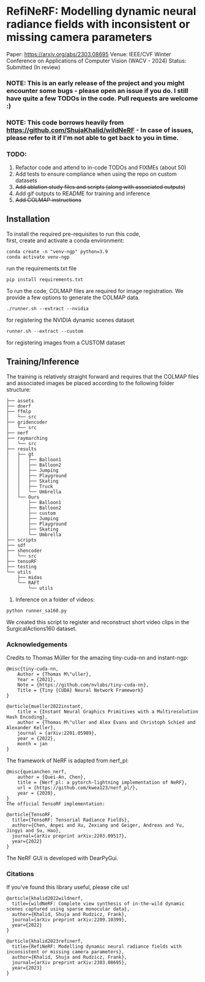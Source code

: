 # RefiNeRF: Modelling dynamic neural radiance fields with inconsistent or missing camera parameters

Paper: https://arxiv.org/abs/2303.08695
Venue: IEEE/CVF Winter Conference on Applications of Computer Vision (WACV - 2024)
Status: Submitted (In review)

### NOTE: This is an early release of the project and you might encounter some bugs - please open an issue if you do. I still have quite a few TODOs in the code. Pull requests are welcome :)

### NOTE: This code borrows heavily from https://github.com/ShujaKhalid/wildNeRF - In case of issues, please refer to it if I'm not able to get back to you in time.

### TODO: 
1. Refactor code and attend to in-code TODOs and FIXMEs (about 50)
2. Add tests to ensure compliance when using the repo on custom datasets   
3. ~~Add ablation study files and scripts (along with associated outputs)~~
4. Add gif outputs to README for training and inference
5. ~~Add COLMAP instructions~~

## Installation 

To install the required pre-requisites to run this code,   
first, create and activate a conda environment:

```
conda create -n "venv-ngp" python=3.9
conda activate venv-ngp
```

run the requirements.txt file

```
pip install requirements.txt
```

To run the code, COLMAP files are required for image registration. We provide a few options to generate the COLMAP data.

```
./runner.sh --extract --nvidia
```
for registering the NVIDIA dynamic scenes dataset

```
runner.sh --extract --custom
```
for registering images from a CUSTOM dataset

## Training/Inference

The training is relatively straight forward and requires that the COLMAP files and associated images be placed according to the following folder structure:

```
├── assets
├── dnerf
├── ffmlp
│   └── src
├── gridencoder
│   └── src
├── nerf
├── raymarching
│   └── src
├── results
│   ├── gt
│   │   ├── Balloon1
│   │   ├── Balloon2
│   │   ├── Jumping
│   │   ├── Playground
│   │   ├── Skating
│   │   ├── Truck
│   │   └── Umbrella
│   └── Ours
│       ├── Balloon1
│       ├── Balloon2
│       ├── custom
│       ├── Jumping
│       ├── Playground
│       ├── Skating
│       └── Umbrella
├── scripts
├── sdf
├── shencoder
│   └── src
├── tensoRF
├── testing
└── utils
    ├── midas
    └── RAFT
        └── utils
```


1. Inference on a folder of videos:

```
python runner_sa160.py
```

We created this script to register and reconstruct short video clips in the SurgicalActions160 dataset.



### Acknowledgements
Credits to Thomas Müller for the amazing tiny-cuda-nn and instant-ngp:

```
@misc{tiny-cuda-nn,
    Author = {Thomas M\"uller},
    Year = {2021},
    Note = {https://github.com/nvlabs/tiny-cuda-nn},
    Title = {Tiny {CUDA} Neural Network Framework}
}

@article{mueller2022instant,
    title = {Instant Neural Graphics Primitives with a Multiresolution Hash Encoding},
    author = {Thomas M\"uller and Alex Evans and Christoph Schied and Alexander Keller},
    journal = {arXiv:2201.05989},
    year = {2022},
    month = jan
}
```
The framework of NeRF is adapted from nerf_pl:

```
@misc{queianchen_nerf,
    author = {Quei-An, Chen},
    title = {Nerf_pl: a pytorch-lightning implementation of NeRF},
    url = {https://github.com/kwea123/nerf_pl/},
    year = {2020},
}
The official TensoRF implementation:

@article{TensoRF,
  title={TensoRF: Tensorial Radiance Fields},
  author={Chen, Anpei and Xu, Zexiang and Geiger, Andreas and Yu, Jingyi and Su, Hao},
  journal={arXiv preprint arXiv:2203.09517},
  year={2022}
}
```
The NeRF GUI is developed with DearPyGui.


### Citations
If you've found this library useful, please cite us!

```
@article{khalid2022wildnerf,
  title={wildNeRF: Complete view synthesis of in-the-wild dynamic scenes captured using sparse monocular data},
  author={Khalid, Shuja and Rudzicz, Frank},
  journal={arXiv preprint arXiv:2209.10399},
  year={2022}
}
```


```
@article{khalid2023refinerf,
  title={RefiNeRF: Modelling dynamic neural radiance fields with inconsistent or missing camera parameters},
  author={Khalid, Shuja and Rudzicz, Frank},
  journal={arXiv preprint arXiv:2303.08695},
  year={2023}
}
```